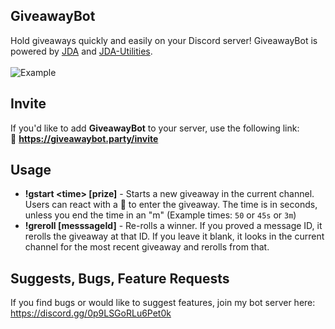 ## GiveawayBot
Hold giveaways quickly and easily on your Discord server! GiveawayBot is powered by [JDA](https://github.com/DV8FromTheWorld/JDA/) and [JDA-Utilities](https://github.com/jagrosh/JDA-Utilities).<br>
<br>
![Example](http://i.imgur.com/bMjO8UA.png)

## Invite
If you'd like to add **GiveawayBot** to your server, use the following link:<br>
🔗 **https://giveawaybot.party/invite**

## Usage
* **!gstart \<time> [prize]** - Starts a new giveaway in the current channel. Users can react with a 🎉 to enter the giveaway. The time is in seconds, unless you end the time in an "m" (Example times: `50` or `45s` or `3m`)
* **!greroll [messsageId]** - Re-rolls a winner. If you proved a message ID, it rerolls the giveaway at that ID. If you leave it blank, it looks in the current channel for the most recent giveaway and rerolls from that.

## Suggests, Bugs, Feature Requests
If you find bugs or would like to suggest features, join my bot server here: https://discord.gg/0p9LSGoRLu6Pet0k
